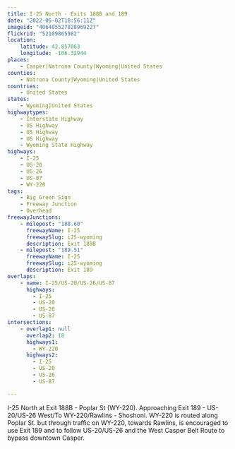 ```yaml
---
title: I-25 North - Exits 188B and 189
date: "2022-05-02T18:56:11Z"
imageid: "406405527828969227"
flickrid: "52109865982"
location:
    latitude: 42.857063
    longitude: -106.32944
places:
    - Casper|Natrona County|Wyoming|United States
counties:
    - Natrona County|Wyoming|United States
countries:
    - United States
states:
    - Wyoming|United States
highwaytypes:
    - Interstate Highway
    - US Highway
    - US Highway
    - US Highway
    - Wyoming State Highway
highways:
    - I-25
    - US-20
    - US-26
    - US-87
    - WY-220
tags:
    - Big Green Sign
    - Freeway Junction
    - Overhead
freewayJunctions:
    - milepost: "188.60"
      freewayName: I-25
      freewaySlug: i25-wyoming
      description: Exit 188B
    - milepost: "189.51"
      freewayName: I-25
      freewaySlug: i25-wyoming
      description: Exit 189
overlaps:
    - name: I-25/US-20/US-26/US-87
      highways:
        - I-25
        - US-20
        - US-26
        - US-87
intersections:
    - overlap1: null
      overlap2: 18
      highways1:
        - WY-220
      highways2:
        - I-25
        - US-20
        - US-26
        - US-87

---
```

I-25 North at Exit 188B - Poplar St (WY-220).  Approaching Exit 189 - US-20/US-26 West/To WY-220/Rawlins - Shoshoni.  WY-220 is routed along Poplar St. but through traffic on WY-220, towards Rawlins, is encouraged to use Exit 189 and to follow US-20/US-26 and the West Casper Belt Route to bypass downtown Casper.